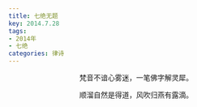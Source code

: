 ```yaml
---
title: 七绝无题
key: 2014.7.28
tags: 
- 2014年 
- 七绝
categories: 律诗
---
```


<p align="center">梵音不谙心雾迷，一笔佛字解灵犀。
</p>
<p align="center">顺溜自然是得道，风吹归燕有露滴。
</p>
